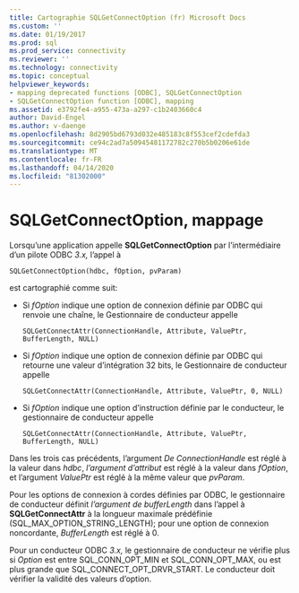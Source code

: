 ```yaml
---
title: Cartographie SQLGetConnectOption (fr) Microsoft Docs
ms.custom: ''
ms.date: 01/19/2017
ms.prod: sql
ms.prod_service: connectivity
ms.reviewer: ''
ms.technology: connectivity
ms.topic: conceptual
helpviewer_keywords:
- mapping deprecated functions [ODBC], SQLGetConnectOption
- SQLGetConnectOption function [ODBC], mapping
ms.assetid: e3792fe4-a955-473a-a297-c1b2403660c4
author: David-Engel
ms.author: v-daenge
ms.openlocfilehash: 8d2905bd6793d032e485183c8f553cef2cdefda3
ms.sourcegitcommit: ce94c2ad7a50945481172782c270b5b0206e61de
ms.translationtype: MT
ms.contentlocale: fr-FR
ms.lasthandoff: 04/14/2020
ms.locfileid: "81302000"
---
```

# <a name="sqlgetconnectoption-mapping"></a>SQLGetConnectOption, mappage
Lorsqu’une application appelle **SQLGetConnectOption** par l’intermédiaire d’un pilote ODBC *3.x,* l’appel à  
  
```  
SQLGetConnectOption(hdbc, fOption, pvParam)   
```  
  
 est cartographié comme suit:  
  
-   Si *fOption* indique une option de connexion définie par ODBC qui renvoie une chaîne, le Gestionnaire de conducteur appelle  
  
    ```  
    SQLGetConnectAttr(ConnectionHandle, Attribute, ValuePtr, BufferLength, NULL)  
    ```  
  
-   Si *fOption* indique une option de connexion définie par ODBC qui retourne une valeur d’intégration 32 bits, le Gestionnaire de conducteur appelle  
  
    ```  
    SQLGetConnectAttr(ConnectionHandle, Attribute, ValuePtr, 0, NULL)  
    ```  
  
-   Si *fOption* indique une option d’instruction définie par le conducteur, le gestionnaire de conducteur appelle  
  
    ```  
    SQLGetConnectAttr(ConnectionHandle, Attribute, ValuePtr, BufferLength, NULL)  
    ```  
  
 Dans les trois cas précédents, l’argument *De ConnectionHandle* est réglé à la valeur dans *hdbc*, *l’argument d’attribut* est réglé à la valeur dans *fOption*, et l’argument *ValuePtr* est réglé à la même valeur que *pvParam*.  
  
 Pour les options de connexion à cordes définies par ODBC, le gestionnaire de conducteur définit *l’argument de bufferLength* dans l’appel à **SQLGetConnectAttr** à la longueur maximale prédéfinie (SQL_MAX_OPTION_STRING_LENGTH); pour une option de connexion noncordante, *BufferLength* est réglé à 0.  
  
 Pour un conducteur ODBC *3.x,* le gestionnaire de conducteur ne vérifie plus si *Option* est entre SQL_CONN_OPT_MIN et SQL_CONN_OPT_MAX, ou est plus grande que SQL_CONNECT_OPT_DRVR_START. Le conducteur doit vérifier la validité des valeurs d’option.
